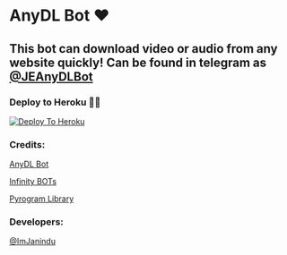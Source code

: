 # AnyDL Bot ❤

## This bot can download video or audio from any website quickly! Can be found in telegram as [@JEAnyDLBot](https://t.me/JEAnyDLBot)

### Deploy to Heroku 🏃‍♂

[![Deploy To Heroku](https://www.herokucdn.com/deploy/button.svg)](https://heroku.com/deploy?template=https://github.com/ImJanindu/AnyDL-Bot)

### Credits:

[AnyDL Bot](https://github.com/SpEcHiDe/AnyDLBot)

[Infinity BOTs](https://t.me/Infinity_BOTs)

[Pyrogram Library](https://github.com/pyrogram/pyrogram)

### Developers:

[@ImJanindu](https://t.me/ImJanindu)
